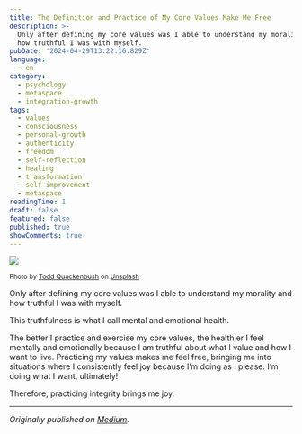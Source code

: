 ```yaml
---
title: The Definition and Practice of My Core Values Make Me Free
description: >-
  Only after defining my core values was I able to understand my morality and
  how truthful I was with myself.
pubDate: '2024-04-29T13:22:16.829Z'
language:
  - en
category:
  - psychology
  - metaspace
  - integration-growth
tags:
  - values
  - consciousness
  - personal-growth
  - authenticity
  - freedom
  - self-reflection
  - healing
  - transformation
  - self-improvement
  - metaspace
readingTime: 1
draft: false
featured: false
published: true
showComments: true
---
```


![](https://cdn-images-1.medium.com/max/800/0*6dDSTG1cwLOiPA8h)

<small>Photo by [Todd Quackenbush](https://unsplash.com/@toddquackenbush?utm_source=medium&utm_medium=referral) on [Unsplash](https://unsplash.com?utm_source=medium&utm_medium=referral)</small>

Only after defining my core values was I able to understand my morality and how truthful I was with myself.

This truthfulness is what I call mental and emotional health.

The better I practice and exercise my core values, the healthier I feel mentally and emotionally because I am truthful about what I value and how I want to live. Practicing my values makes me feel free, bringing me into situations where I consistently feel joy because I’m doing as I please. I’m doing what I want, ultimately!

Therefore, practicing integrity brings me joy.

---

_Originally published on [Medium](https://medium.com/@wizards777/the-definition-and-practice-of-my-core-values-make-me-free-a11ea789fc72)._
